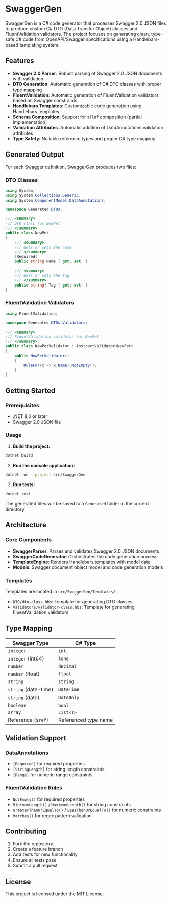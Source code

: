 # SwaggerGen

SwaggerGen is a C# code generator that processes Swagger 2.0 JSON files to produce custom C# DTO (Data Transfer Object) classes and FluentValidation validators. The project focuses on generating clean, type-safe C# code from OpenAPI/Swagger specifications using a Handlebars-based templating system.

## Features

- **Swagger 2.0 Parser**: Robust parsing of Swagger 2.0 JSON documents with validation
- **DTO Generation**: Automatic generation of C# DTO classes with proper type mapping
- **FluentValidation**: Automatic generation of FluentValidation validators based on Swagger constraints
- **Handlebars Templates**: Customizable code generation using Handlebars templates
- **Schema Composition**: Support for `allOf` composition (partial implementation)
- **Validation Attributes**: Automatic addition of DataAnnotations validation attributes
- **Type Safety**: Nullable reference types and proper C# type mapping

## Generated Output

For each Swagger definition, SwaggerGen produces two files:

### DTO Classes
```csharp
using System;
using System.Collections.Generic;
using System.ComponentModel.DataAnnotations;

namespace Generated.DTOs;

/// <summary>
/// DTO class for NewPet
/// </summary>
public class NewPet
{
    /// <summary>
    /// Gets or sets the name
    /// </summary>
    [Required]
    public string Name { get; set; }

    /// <summary>
    /// Gets or sets the tag
    /// </summary>
    public string? Tag { get; set; }
}
```

### FluentValidation Validators
```csharp
using FluentValidation;

namespace Generated.DTOs.Validators;

/// <summary>
/// FluentValidation validator for NewPet
/// </summary>
public class NewPetValidator : AbstractValidator<NewPet>
{
    public NewPetValidator()
    {
        RuleFor(x => x.Name).NotEmpty();
    }
}
```

## Getting Started

### Prerequisites
- .NET 8.0 or later
- Swagger 2.0 JSON file

### Usage

1. **Build the project:**
```bash
dotnet build
```

2. **Run the console application:**
```bash
dotnet run --project src/SwaggerGen
```

3. **Run tests:**
```bash
dotnet test
```

The generated files will be saved to a `Generated` folder in the current directory.

## Architecture

### Core Components

- **SwaggerParser**: Parses and validates Swagger 2.0 JSON documents
- **SwaggerCodeGenerator**: Orchestrates the code generation process
- **TemplateEngine**: Renders Handlebars templates with model data
- **Models**: Swagger document object model and code generation models

### Templates

Templates are located in `src/SwaggerGen/Templates/`:
- `DTO/dto-class.hbs`: Template for generating DTO classes
- `Validators/validator-class.hbs`: Template for generating FluentValidation validators

## Type Mapping

| Swagger Type | C# Type |
|-------------|----------|
| `integer` | `int` |
| `integer` (int64) | `long` |
| `number` | `decimal` |
| `number` (float) | `float` |
| `string` | `string` |
| `string` (date-time) | `DateTime` |
| `string` (date) | `DateOnly` |
| `boolean` | `bool` |
| `array` | `List<T>` |
| Reference (`$ref`) | Referenced type name |

## Validation Support

### DataAnnotations
- `[Required]` for required properties
- `[StringLength]` for string length constraints
- `[Range]` for numeric range constraints

### FluentValidation Rules
- `NotEmpty()` for required properties
- `MinimumLength()` / `MaximumLength()` for string constraints
- `GreaterThanOrEqualTo()` / `LessThanOrEqualTo()` for numeric constraints
- `Matches()` for regex pattern validation

## Contributing

1. Fork the repository
2. Create a feature branch
3. Add tests for new functionality
4. Ensure all tests pass
5. Submit a pull request

## License

This project is licensed under the MIT License.
